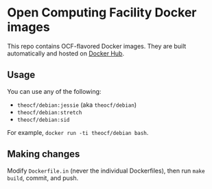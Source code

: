 Open Computing Facility Docker images
========

This repo contains OCF-flavored Docker images. They are built automatically and
hosted on [Docker Hub](https://hub.docker.com/r/theocf/debian/).


## Usage

You can use any of the following:

* `theocf/debian:jessie` (aka `theocf/debian`)
* `theocf/debian:stretch`
* `theocf/debian:sid`

For example, `docker run -ti theocf/debian bash`.


## Making changes

Modify `Dockerfile.in` (never the individual Dockerfiles), then run `make
build`, commit, and push.
